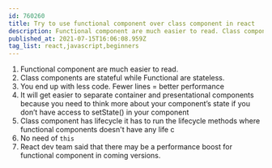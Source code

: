 ```yaml
---
id: 760260
title: Try to use functional component over class component in react
description: Functional component are much easier to read. Class components are stateful while Functional are...
published_at: 2021-07-15T16:06:08.959Z
tag_list: react,javascript,beginners
---
```


1. Functional component are much easier to read.
2. Class components are stateful while Functional are stateless.
3. You end up with less code. Fewer lines = better performance
4. It will get easier to separate container and presentational components because you need to think more about your component’s state if you don’t have access to setState() in your component
5. Class component has lifecycle it has to run the lifecycle methods where functional components doesn't have any life c
6. No need of `this`
7. React dev team said that there may be a performance boost for functional component in coming versions.
